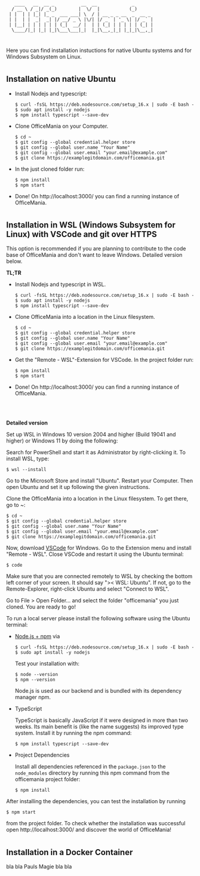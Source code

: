 ```
   ____   __  __ _          __  __             _       
  / __ \ / _|/ _(_)        |  \/  |           (_)      
 | |  | | |_| |_ _  ___ ___| \  / | __ _ _ __  _  __ _ 
 | |  | |  _|  _| |/ __/ _ \ |\/| |/ _` | '_ \| |/ _` |
 | |__| | | | | | | (_|  __/ |  | | (_| | | | | | (_| |
  \____/|_| |_| |_|\___\___|_|  |_|\__,_|_| |_|_|\__,_|
```
#

Here you can find installation instuctions for native Ubuntu systems and for Windows Subsystem on Linux.

#

## Installation on native Ubuntu


- Install Nodejs and typescript:

  ```
  $ curl -fsSL https://deb.nodesource.com/setup_16.x | sudo -E bash -
  $ sudo apt install -y nodejs
  $ npm install typescript --save-dev
  ```
- Clone OfficeMania on your Computer.

  ```
  $ cd ~
  $ git config --global credential.helper store
  $ git config --global user.name "Your Name"
  $ git config --global user.email "your.email@example.com"
  $ git clone https://examplegitdomain.com/officemania.git
  ```

- In the just cloned folder run:

  ```
  $ npm install
  $ npm start
  ```
 
- Done! On http://localhost:3000/ you can find a running instance of OfficeMania.

#

## Installation in WSL (Windows Subsystem for Linux) with VSCode and git over HTTPS

This option is recommended if you are planning to contribute to the code base of OfficeMania and don't want to leave Windows. Detailed version below.

**TL;TR**

- Install Nodejs and typescript in WSL.

  ```
  $ curl -fsSL https://deb.nodesource.com/setup_16.x | sudo -E bash -
  $ sudo apt install -y nodejs
  $ npm install typescript --save-dev
  ```
- Clone OfficeMania into a location in the Linux filesystem.

  ```
  $ cd ~
  $ git config --global credential.helper store
  $ git config --global user.name "Your Name"
  $ git config --global user.email "your.email@example.com"
  $ git clone https://examplegitdomain.com/officemania.git
  ```

- Get the "Remote - WSL"-Extension for VSCode. In the project folder run:

  ```
  $ npm install
  $ npm start
  ```
 
- Done! On http://localhost:3000/ you can find a running instance of OfficeMania.

<br>
<br>

**Detailed version**


Set up WSL in Windows 10 version 2004 and higher (Build 19041 and higher) or Windows 11 by doing the following:

Search for PowerShell and start it as Administrator by right-clicking it. To install WSL, type:

```
$ wsl --install
```

Go to the Microsoft Store and install "Ubuntu". Restart your Computer.
Then open Ubuntu and set it up following the given instructions.

Clone the OfficeMania into a location in the Linux filesystem. To get there, go to ~:

```
$ cd ~
$ git config --global credential.helper store
$ git config --global user.name "Your Name"
$ git config --global user.email "your.email@example.com"
$ git clone https://examplegitdomain.com/officemania.git
```

Now, download [VSCode](https://code.visualstudio.com/) for Windows. Go to the Extension menu and install "Remote - WSL". Close VSCode and restart it using the Ubuntu terminal:

```
$ code
```
Make sure that you are connected remotely to WSL by checking the bottom left corner of your screen. It should say ">< WSL: Ubuntu". If not, go to the Remote-Explorer, right-click Ubuntu and select "Connect to WSL".

Go to File > Open Folder... and select the folder "officemania" you just cloned. You are ready to go!


To run a local server please install the following software using the Ubuntu terminal:

- [Node.js + npm](https://nodejs.org/en/) via

  ```
  $ curl -fsSL https://deb.nodesource.com/setup_16.x | sudo -E bash -
  $ sudo apt install -y nodejs
  ```

  Test your installation with:

  ```
  $ node --version
  $ npm --version
  ```

  Node.js is used as our backend and is bundled with its dependency manager npm.

- TypeScript

  TypeScript is basically JavaScript if it were designed in more than two weeks. Its main benefit is (like the name suggests) its improved type system. Install it by running the npm command:

  ```
  $ npm install typescript --save-dev
  ```

- Project Dependencies

  Install all dependencies referenced in the `package.json` to the `node_modules` directory by running this npm command from the  officemania project folder:

  ```
  $ npm install
  ```

After installing the dependencies, you can test the installation by running

```
$ npm start
```

from the project folder. To check whether the installation was successful open http://localhost:3000/ and discover the world of OfficeMania!

#

## Installation in a Docker Container

bla bla Pauls Magie bla bla